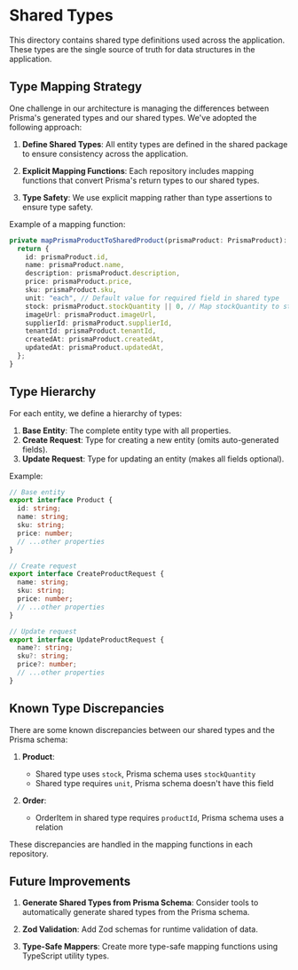 # Shared Types

This directory contains shared type definitions used across the application. These types are the single source of truth for data structures in the application.

## Type Mapping Strategy

One challenge in our architecture is managing the differences between Prisma's generated types and our shared types. We've adopted the following approach:

1. **Define Shared Types**: All entity types are defined in the shared package to ensure consistency across the application.

2. **Explicit Mapping Functions**: Each repository includes mapping functions that convert Prisma's return types to our shared types.

3. **Type Safety**: We use explicit mapping rather than type assertions to ensure type safety.

Example of a mapping function:

```typescript
private mapPrismaProductToSharedProduct(prismaProduct: PrismaProduct): Product {
  return {
    id: prismaProduct.id,
    name: prismaProduct.name,
    description: prismaProduct.description,
    price: prismaProduct.price,
    sku: prismaProduct.sku,
    unit: "each", // Default value for required field in shared type
    stock: prismaProduct.stockQuantity || 0, // Map stockQuantity to stock
    imageUrl: prismaProduct.imageUrl,
    supplierId: prismaProduct.supplierId,
    tenantId: prismaProduct.tenantId,
    createdAt: prismaProduct.createdAt,
    updatedAt: prismaProduct.updatedAt,
  };
}
```

## Type Hierarchy

For each entity, we define a hierarchy of types:

1. **Base Entity**: The complete entity type with all properties.
2. **Create Request**: Type for creating a new entity (omits auto-generated fields).
3. **Update Request**: Type for updating an entity (makes all fields optional).

Example:

```typescript
// Base entity
export interface Product {
  id: string;
  name: string;
  sku: string;
  price: number;
  // ...other properties
}

// Create request
export interface CreateProductRequest {
  name: string;
  sku: string;
  price: number;
  // ...other properties
}

// Update request
export interface UpdateProductRequest {
  name?: string;
  sku?: string;
  price?: number;
  // ...other properties
}
```

## Known Type Discrepancies

There are some known discrepancies between our shared types and the Prisma schema:

1. **Product**:

   - Shared type uses `stock`, Prisma schema uses `stockQuantity`
   - Shared type requires `unit`, Prisma schema doesn't have this field

2. **Order**:
   - OrderItem in shared type requires `productId`, Prisma schema uses a relation

These discrepancies are handled in the mapping functions in each repository.

## Future Improvements

1. **Generate Shared Types from Prisma Schema**: Consider tools to automatically generate shared types from the Prisma schema.

2. **Zod Validation**: Add Zod schemas for runtime validation of data.

3. **Type-Safe Mappers**: Create more type-safe mapping functions using TypeScript utility types.
